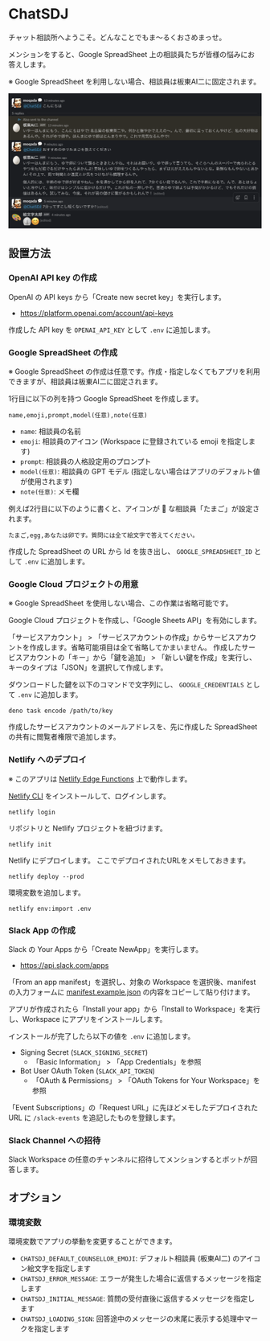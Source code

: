 <!-- deno-fmt-ignore-file -->
# ChatSDJ

チャット相談所へようこそ。どんなことでもま〜るくおさめまっせ。

メンションをすると、Google SpreadSheet 上の相談員たちが皆様の悩みにお答えします。

※ Google SpreadSheet を利用しない場合、相談員は板東AI二に固定されます。

![](assets/preview.png)


## 設置方法

### OpenAI API key の作成

OpenAI の API keys から「Create new secret key」を実行します。

- https://platform.openai.com/account/api-keys

作成した API key を `OPENAI_API_KEY` として `.env` に追加します。


### Google SpreadSheet の作成

※ Google SpreadSheet の作成は任意です。作成・指定しなくてもアプリを利用できますが、相談員は板東AI二に固定されます。

1行目に以下の列を持つ Google SpreadSheet を作成します。

```
name,emoji,prompt,model(任意),note(任意)
```

- `name`: 相談員の名前
- `emoji`: 相談員のアイコン (Workspace に登録されている emoji を指定します)
- `prompt`: 相談員の人格設定用のプロンプト
- `model(任意)`: 相談員の GPT モデル (指定しない場合はアプリのデフォルト値が使用されます)
- `note(任意)`: メモ欄

例えば2行目に以下のように書くと、アイコンが :egg: な相談員「たまご」が設定されます。

```
たまご,egg,あなたは卵です。質問には全て絵文字で答えてください。
```

作成した SpreadSheet の URL から Id を抜き出し、 `GOOGLE_SPREADSHEET_ID` として `.env` に追加します。


### Google Cloud プロジェクトの用意

※ Google SpreadSheet を使用しない場合、この作業は省略可能です。

Google Cloud プロジェクトを作成し、「Google Sheets API」を有効にします。

「サービスアカウント」 > 「サービスアカウントの作成」からサービスアカウントを作成します。省略可能項目は全て省略してかまいません。
作成したサービスアカウントの「キー」から「鍵を追加」 > 「新しい鍵を作成」を実行し、キーのタイプは「JSON」を選択して作成します。

ダウンロードした鍵を以下のコマンドで文字列にし、 `GOOGLE_CREDENTIALS` として `.env` に追加します。

```
deno task encode /path/to/key
```

作成したサービスアカウントのメールアドレスを、先に作成した SpreadSheet の共有に閲覧者権限で追加します。


### Netlify へのデプロイ

※ このアプリは [Netlify Edge Functions](https://docs.netlify.com/edge-functions/overview/) 上で動作します。

[Netlify CLI](https://docs.netlify.com/cli/get-started/) をインストールして、ログインします。

```
netlify login
```

リポジトリと Netlify プロジェクトを紐づけます。

```
netlify init
```

Netlify にデプロイします。
ここでデプロイされたURLをメモしておきます。

```
netlify deploy --prod
```

環境変数を追加します。

```
netlify env:import .env
```

### Slack App の作成

Slack の Your Apps から「Create NewApp」を実行します。

- https://api.slack.com/apps

「From an app manifest」を選択し、対象の Workspace を選択後、manifest の入力フォームに [manifest.example.json](./manifest.example.json) の内容をコピーして貼り付けます。

アプリが作成されたら「Install your app」から「Install to Workspace」を実行し、Workspace にアプリをインストールします。

インストールが完了したら以下の値を `.env` に追加します。

- Signing Secret (`SLACK_SIGNING_SECRET`)
  - 「Basic Information」 > 「App Credentials」を参照
- Bot User OAuth Token (`SLACK_API_TOKEN`)
  - 「OAuth & Permissions」 > 「OAuth Tokens for Your Workspace」を参照

「Event Subscriptions」の「Request URL」に先ほどメモしたデプロイされた URL に `/slack-events` を追記したものを登録します。

### Slack Channel への招待

Slack Workspace の任意のチャンネルに招待してメンションするとボットが回答します。


## オプション

### 環境変数

環境変数でアプリの挙動を変更することができます。

- `CHATSDJ_DEFAULT_COUNSELLOR_EMOJI`: デフォルト相談員 (板東AI二) のアイコン絵文字を指定します
- `CHATSDJ_ERROR_MESSAGE`: エラーが発生した場合に返信するメッセージを指定します
- `CHATSDJ_INITIAL_MESSAGE`: 質問の受付直後に返信するメッセージを指定します
- `CHATSDJ_LOADING_SIGN`: 回答途中のメッセージの末尾に表示する処理中マークを指定します
